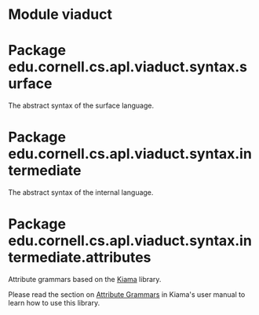 # Module viaduct

# Package edu.cornell.cs.apl.viaduct.syntax.surface

The abstract syntax of the surface language.

# Package edu.cornell.cs.apl.viaduct.syntax.intermediate

The abstract syntax of the internal language.

# Package edu.cornell.cs.apl.viaduct.syntax.intermediate.attributes

Attribute grammars based on the [Kiama](https://bitbucket.org/inkytonik/kiama) library.

Please read the section on
[Attribute Grammars](https://bitbucket.org/inkytonik/kiama/src/master/wiki/Attribution.md)
in Kiama's user manual to learn how to use this library.
